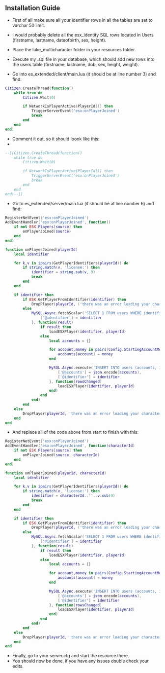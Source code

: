 ## Installation Guide

- First of all make sure all your identifier rows in all the tables are set to varchar 50 limit.
- I would probably delete all the esx_identity SQL rows located in Users (firstname, lastname, dateofbirth, sex, height).
- Place the luke_multicharacter folder in your resources folder.
- Execute my .sql file in your database, which should add new rows into the users table (firstname, lastname, dob, sex, height, weight).

- Go into es_extended/client/main.lua (it should be at line number 3) and find:
```lua
Citizen.CreateThread(function()
	while true do
		Citizen.Wait(0)

		if NetworkIsPlayerActive(PlayerId()) then
			TriggerServerEvent('esx:onPlayerJoined')
			break
		end
	end
end)
```
- Comment it out, so it should loook like this:
- 
```lua
--[[Citizen.CreateThread(function()
	while true do
		Citizen.Wait(0)

		if NetworkIsPlayerActive(PlayerId()) then
			TriggerServerEvent('esx:onPlayerJoined')
			break
		end
	end
end)--]]
```

- Go to es_extended/server/main.lua (it should be at line number 6) and find:

```lua
RegisterNetEvent('esx:onPlayerJoined')
AddEventHandler('esx:onPlayerJoined', function()
	if not ESX.Players[source] then
		onPlayerJoined(source)
	end
end)

function onPlayerJoined(playerId)
	local identifier

	for k,v in ipairs(GetPlayerIdentifiers(playerId)) do
		if string.match(v, 'license:') then
			identifier = string.sub(v, 9)
			break
		end
	end

	if identifier then
		if ESX.GetPlayerFromIdentifier(identifier) then
			DropPlayer(playerId, ('there was an error loading your character!\nError code: identifier-active-ingame\n\nThis error is caused by a player on this server who has the same identifier as you have. Make sure you are not playing on the same Rockstar account.\n\nYour Rockstar identifier: %s'):format(identifier))
		else
			MySQL.Async.fetchScalar('SELECT 1 FROM users WHERE identifier = @identifier', {
				['@identifier'] = identifier
			}, function(result)
				if result then
					loadESXPlayer(identifier, playerId)
				else
					local accounts = {}

					for account,money in pairs(Config.StartingAccountMoney) do
						accounts[account] = money
					end

					MySQL.Async.execute('INSERT INTO users (accounts, identifier) VALUES (@accounts, @identifier)', {
						['@accounts'] = json.encode(accounts),
						['@identifier'] = identifier
					}, function(rowsChanged)
						loadESXPlayer(identifier, playerId)
					end)
				end
			end)
		end
	else
		DropPlayer(playerId, 'there was an error loading your character!\nError code: identifier-missing-ingame\n\nThe cause of this error is not known, your identifier could not be found. Please come back later or report this problem to the server administration team.')
	end
end
```

- And replace all of the code above from start to finish with this:

```lua
RegisterNetEvent('esx:onPlayerJoined')
AddEventHandler('esx:onPlayerJoined', function(characterId)
	if not ESX.Players[source] then
		onPlayerJoined(source, characterId)
	end
end)

function onPlayerJoined(playerId, characterId)
	local identifier

	for k,v in ipairs(GetPlayerIdentifiers(playerId)) do
		if string.match(v, 'license:') then
			identifier = characterId..''..v:sub(9)
			break
		end
	end

	if identifier then
		if ESX.GetPlayerFromIdentifier(identifier) then
			DropPlayer(playerId, ('there was an error loading your character!\nError code: identifier-active-ingame\n\nThis error is caused by a player on this server who has the same identifier as you have. Make sure you are not playing on the same Rockstar account.\n\nYour Rockstar identifier: %s'):format(identifier))
		else
			MySQL.Async.fetchScalar('SELECT 1 FROM users WHERE identifier = @identifier', {
				['@identifier'] = identifier
			}, function(result)
				if result then
					loadESXPlayer(identifier, playerId)
				else
					local accounts = {}

					for account,money in pairs(Config.StartingAccountMoney) do
						accounts[account] = money
					end

					MySQL.Async.execute('INSERT INTO users (accounts, identifier) VALUES (@accounts, @identifier)', {
						['@accounts'] = json.encode(accounts),
						['@identifier'] = identifier
					}, function(rowsChanged)
						loadESXPlayer(identifier, playerId)
					end)
				end
			end)
		end
	else
		DropPlayer(playerId, 'there was an error loading your character!\nError code: identifier-missing-ingame\n\nThe cause of this error is not known, your identifier could not be found. Please come back later or report this problem to the server administration team.')
	end
end
```

- Finally, go to your server.cfg and start the resource there.
- You should now be done, if you have any issues double check your edits.
